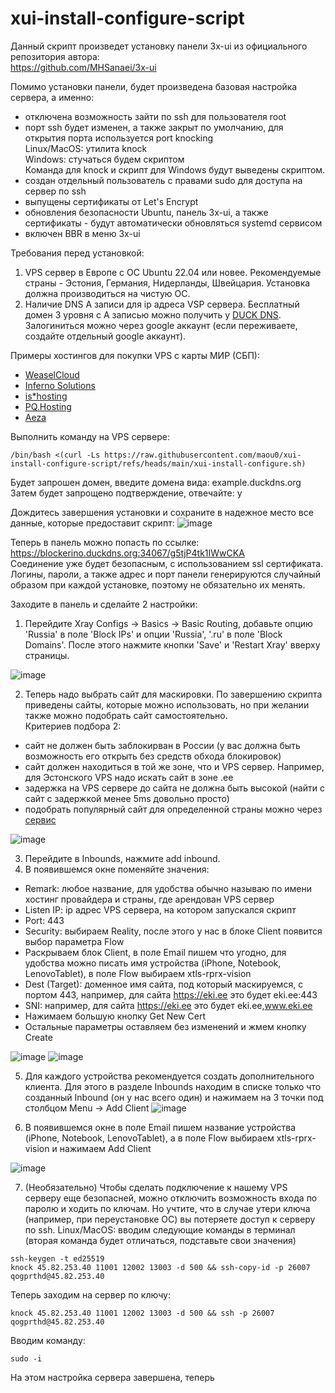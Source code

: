 # xui-install-configure-script
Данный скрипт произведет установку панели 3x-ui из официального репозитория автора:\
https://github.com/MHSanaei/3x-ui  

Помимо установки панели, будет произведена базовая настройка сервера, а именно:
- отключена возможность зайти по ssh для пользователя root
- порт ssh будет изменен, а также закрыт по умолчанию, для открытия порта используется port knocking\
Linux/MacOS: утилита knock\
Windows: стучаться будем скриптом\
Команда для knock и скрипт для Windows будут выведены скриптом.
- cоздан отдельный пользователь с правами sudo для доступа на сервер по ssh
- выпущены сертификаты от Let's Encrypt
- обновления безопасности Ubuntu, панель 3x-ui, а также сертификаты - будут автоматически обновляться systemd сервисом
- включен BBR в меню 3x-ui

Требования перед установкой:
1. VPS сервер в Европе с ОС Ubuntu 22.04 или новее. Рекомендуемые страны - Эстония, Германия, Нидерланды, Швейцария. Установка должна производиться на чистую ОС.
2. Наличие DNS A записи для ip адреса VSP сервера. Бесплатный домен 3 уровня с А записью можно получить у [DUCK DNS](https://www.duckdns.org/). Залогиниться можно через google аккаунт (если переживаете, создайте отдельный google аккаунт).

Примеры хостингов для покупки VPS с карты МИР (СБП):
- [WeaselCloud](https://my.weasel.cloud/)
- [Inferno Solutions](https://cp.inferno.name/index.php)
- [is*hosting](https://my.ishosting.com/ru)
- [PQ.Hosting](https://bill.pq.hosting/)
- [Aeza](https://aeza.net/)

Выполнить команду на VPS сервере:
```
/bin/bash <(curl -Ls https://raw.githubusercontent.com/maou0/xui-install-configure-script/refs/heads/main/xui-install-configure.sh)
```
Будет запрошен домен, введите домена вида: example.duckdns.org\
Затем будет запрощено подтверждение, отвечайте: y

Дождитесь завершения установки и сохраните в надежное место все данные, которые предоставит скрипт:
![image](https://github.com/user-attachments/assets/eab96115-bebd-4617-91a5-1d83ef660d43)

Теперь в панель можно попасть по ссылке: https://blockerino.duckdns.org:34067/g5tjP4tk1IWwCKA  
Соединение уже будет безопасным, с использованием ssl сертификата.\
Логины, пароли, а также адрес и порт панели генерируются случайный образом при каждой установке, поэтому не обязательно их менять.

Заходите в панель и сделайте 2 настройки:
1. Перейдите Xray Configs -> Basics -> Basic Routing, добавьте опцию 'Russia' в поле 'Block IPs' и опции 'Russia', '.ru' в поле 'Block Domains'. После этого нажмите кнопки 'Save' и 'Restart Xray' вверху страницы.

![image](https://github.com/user-attachments/assets/c8ca165e-7369-4b42-b9e4-515adf36296c)

2. Теперь надо выбрать сайт для маскировки. По завершению скрипта приведены сайты, которые можно использовать, но при желании также можно подобрать сайт самостоятельно.\
Критериев подбора 2:
- сайт не должен быть заблокирван в России (у вас должна быть возможность его открыть без средств обхода блокировок)
- сайт должен находиться в той же зоне, что и VPS сервер. Например, для Эстонского VPS надо искать сайт в зоне .ee
- задержка на VPS сервере до сайта не должна быть высокой (найти с сайт с задержкой менее 5ms довольно просто)
- подобрать популярный сайт для определенной страны можно через [сервиc](https://ahrefs.com/websites)

![image](https://github.com/user-attachments/assets/6865bc5f-351e-41a4-8db9-dd1649ebf74c)

3. Перейдите в Inbounds, нажмите add inbound.
4. В появившемся окне поменяйте значения:
- Remark: любое название, для удобства обычно называю по имени хостинг провайдера и страны, где арендован VPS сервер
- Listen IP: ip адрес VPS сервера, на котором запускался скрипт
- Port: 443
- Security: выбираем Reality, после этого у нас в блоке Client появится выбор параметра Flow
- Раскрываем блок Client, в поле Email пишем что угодно, для удобства можно писать имя устройства (iPhone, Notebook, LenovoTablet), в поле Flow выбираем xtls-rprx-vision
- Dest (Target): доменное имя сайта, под который маскируемся, с портом 443, например, для сайта https://eki.ee это будет eki.ee:443
- SNI: например, для сайта https://eki.ee это будет eki.ee,www.eki.ee
- Нажимаем большую кнопку Get New Cert
- Остальные параметры оставляем без изменений и жмем кнопку Create

![image](https://github.com/user-attachments/assets/00451bf6-4eb8-40cc-8f8d-d1c75f489665)
![image](https://github.com/user-attachments/assets/19a7914d-952f-40d2-ae14-80f74cad3405)

5. Для каждого устройства рекомендуется создать дополнительного клиента. Для этого в разделе Inbounds находим в списке только что созданный  Inbound (он у нас всего один) и нажимаем на 3 точки под столбцом Menu -> Add Client
![image](https://github.com/user-attachments/assets/dd127929-8f9a-45c5-bd71-17cf7bfd9c6d)

6. В появившемся окне в поле Email пишем название устройства (iPhone, Notebook, LenovoTablet), а в поле Flow выбираем xtls-rprx-vision и нажимаем Add Client

![image](https://github.com/user-attachments/assets/1cc65790-d15c-424e-baf8-44985ef4c788)

7. (Необязательно) Чтобы сделать подключение к нашему VPS серверу еще безопасней, можно отключить возможность входа по паролю и ходить по ключам. Но учтите, что в случае утери ключа (например, при переустановке ОС) вы потеряете доступ к серверу по ssh.
Linux/MacOS: вводим следующие команды в терминал (вторая команда будет отличаться, подставьте свои значения)
```
ssh-keygen -t ed25519
knock 45.82.253.40 11001 12002 13003 -d 500 && ssh-copy-id -p 26007 qogprthd@45.82.253.40
```
Теперь заходим на сервер по ключу:
```
knock 45.82.253.40 11001 12002 13003 -d 500 && ssh -p 26007 qogprthd@45.82.253.40
```
Вводим команду:
```
sudo -i

```

На этом настройка сервера завершена, теперь 

